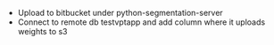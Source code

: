 - Upload to bitbucket under python-segmentation-server
- Connect to remote db testvptapp and add column where it uploads weights to s3